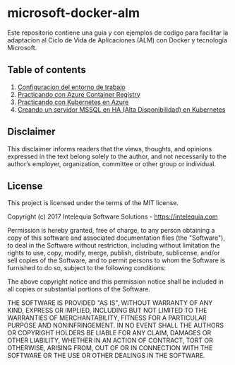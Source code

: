 # microsoft-docker-alm
Este repositorio contiene una guia y con ejemplos de codigo para facilitar la adaptacion al Ciclo de Vida de Aplicaciones (ALM) con Docker y tecnología Microsoft.

## Table of contents
1. [Configuracion del entorno de trabajo](1.%20Setup%20Environment.md)
2. [Practicando con Azure Container Registry](2.%20Run%20on%20Azure%20Container%20Registry.md)
3. [Practicando con Kubernetes en Azure](3.%20Run%20on%20Kubernetes%20Cluster.md)
4. [Creando un servidor MSSQL en HA (Alta Disponibilidad) en Kubernetes](4.%20Create%20HA_MSSQL.md)

## Disclaimer 
This disclaimer informs readers that the views, thoughts, and opinions expressed in the text belong solely to the author, and not necessarily to the author’s employer, organization, committee or other group or individual.

## License
This project is licensed under the terms of the MIT license.

Copyright (c) 2017 Intelequia Software Solutions - https://intelequia.com

Permission is hereby granted, free of charge, to any person obtaining a copy of this software and associated documentation files (the "Software"), to deal in the Software without restriction, including without limitation the rights to use, copy, modify, merge, publish, distribute, sublicense, and/or sell copies of the Software, and to permit persons to whom the Software is furnished to do so, subject to the following conditions:

The above copyright notice and this permission notice shall be included in all copies or substantial portions of the Software.

THE SOFTWARE IS PROVIDED "AS IS", WITHOUT WARRANTY OF ANY KIND, EXPRESS OR IMPLIED, INCLUDING BUT NOT LIMITED TO THE WARRANTIES OF MERCHANTABILITY, FITNESS FOR A PARTICULAR PURPOSE AND NONINFRINGEMENT. IN NO EVENT SHALL THE AUTHORS OR COPYRIGHT HOLDERS BE LIABLE FOR ANY CLAIM, DAMAGES OR OTHER LIABILITY, WHETHER IN AN ACTION OF CONTRACT, TORT OR OTHERWISE, ARISING FROM, OUT OF OR IN CONNECTION WITH THE SOFTWARE OR THE USE OR OTHER DEALINGS IN THE SOFTWARE.
